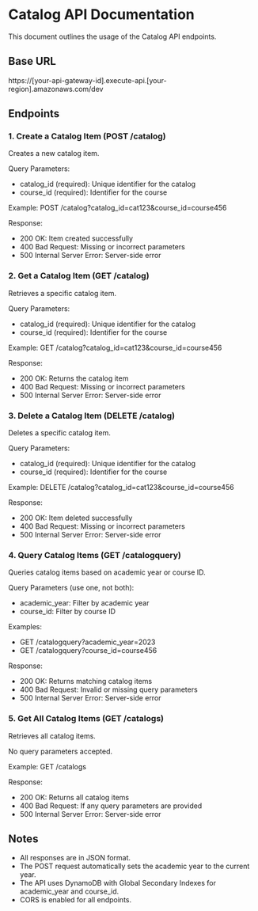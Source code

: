 # Catalog API Documentation

This document outlines the usage of the Catalog API endpoints.

## Base URL

https://[your-api-gateway-id].execute-api.[your-region].amazonaws.com/dev

## Endpoints

### 1. Create a Catalog Item (POST /catalog)

Creates a new catalog item.

Query Parameters:

- catalog_id (required): Unique identifier for the catalog
- course_id (required): Identifier for the course

Example: POST /catalog?catalog_id=cat123&course_id=course456

Response:

- 200 OK: Item created successfully
- 400 Bad Request: Missing or incorrect parameters
- 500 Internal Server Error: Server-side error

### 2. Get a Catalog Item (GET /catalog)

Retrieves a specific catalog item.

Query Parameters:

- catalog_id (required): Unique identifier for the catalog
- course_id (required): Identifier for the course

Example: GET /catalog?catalog_id=cat123&course_id=course456

Response:

- 200 OK: Returns the catalog item
- 400 Bad Request: Missing or incorrect parameters
- 500 Internal Server Error: Server-side error

### 3. Delete a Catalog Item (DELETE /catalog)

Deletes a specific catalog item.

Query Parameters:

- catalog_id (required): Unique identifier for the catalog
- course_id (required): Identifier for the course

Example: DELETE /catalog?catalog_id=cat123&course_id=course456

Response:

- 200 OK: Item deleted successfully
- 400 Bad Request: Missing or incorrect parameters
- 500 Internal Server Error: Server-side error

### 4. Query Catalog Items (GET /catalogquery)

Queries catalog items based on academic year or course ID.

Query Parameters (use one, not both):

- academic_year: Filter by academic year
- course_id: Filter by course ID

Examples:

- GET /catalogquery?academic_year=2023
- GET /catalogquery?course_id=course456

Response:

- 200 OK: Returns matching catalog items
- 400 Bad Request: Invalid or missing query parameters
- 500 Internal Server Error: Server-side error

### 5. Get All Catalog Items (GET /catalogs)

Retrieves all catalog items.

No query parameters accepted.

Example: GET /catalogs

Response:

- 200 OK: Returns all catalog items
- 400 Bad Request: If any query parameters are provided
- 500 Internal Server Error: Server-side error

## Notes

- All responses are in JSON format.
- The POST request automatically sets the academic year to the current year.
- The API uses DynamoDB with Global Secondary Indexes for academic_year and course_id.
- CORS is enabled for all endpoints.
